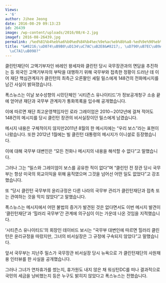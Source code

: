 ```yaml
---
Views:
- '6'
author: Jihee Jeong
date: 2016-08-29 09:13:23
id: 26439
image: /wp-content/uploads/2016/08/4-2.jpg
imagef: 2016-08-26439.jpg
permalink: /%ed%81%b4%eb%a6%b0%ed%84%b4%ec%9e%ac%eb%8b%a8-%ed%9e%90%eb%9f%ac%eb%a6%ac-%eb%b0%9c%eb%aa%a9%ec%9e%a1%eb%82%98/
title: "&#8216;\uD074\uB9B0\uD134\uC7AC\uB2E8&#8217;, \uD790\uB7EC\uB9AC \uBC1C\uBAA9\
  \uC7A1\uB098?"
---
```


클린턴재단이 고액기부자인 바레인 왕세자와 클린턴 당시 국무장관과의 면담을 추진하는 등 외국인 고액기부자의 부탁을 대행하기 위해 국무부와 접촉한 정황이 드러난 데 이어 재단 핵심관계자가 클린턴의 최측근 오른팔인 셰릴 밀스에게 148건의 전화메시지를 남긴 사실이 밝혀졌습니다.

폭스뉴스는 이날 보수성향의 시민단체인 &#8216;시티즌스 유나이티드&#8217;가 정보공개청구 소송 끝에 얻어낸 재단과 국무부 관계자가 통화목록을 입수해 공개했습니다.

이에 따르면 재단 최고운영책임자인 로라 그레이엄은 2010∼2012년에 걸쳐 적어도 148건의 메시지를 당시 클린턴 장관의 비서실장이던 밀스에게 남겼습니다.

메시지 내용은 구체적이지 않지만2011년 8월의 한 메시지에는 &#8220;우리 보스&#8221;라는 표현이 나왔습니다. 또한 2012년 1월에는 빌 클린턴 대통령의 메시지가 이니셜로 등장했습니다.

이에 대해 국무부 대변인은 &#8220;모든 전화나 메시지의 내용을 해석할 수 없다&#8221;고 말했습니다.

그러나 그는 &#8220;밀스와 그레이엄이 보스를 공유한 적이 없다&#8221;며 &#8220;클린턴 전 장관 당시 국무부는 항상 미국의 외교이익을 위해 움직였으며 그것을 넘어선 어떤 일도 없었다&#8221;고 강조했습니다.

또 &#8220;당시 클린턴 국무부의 윤리규정은 다른 나라의 국무부 관리가 클린턴재단과 접촉 또는 관여하는 것을 막지 않았다&#8221;고 말했습니다.

폭스뉴스는 메시지에서 어떤 불법의 증거가 발견된 것은 없다면서도 이번 메시지 발견이 &#8216;클린턴재단&#8217;과 &#8216;힐러리 국무부&#8217;간 관계에 의구심이 이는 가운데 나온 것임을 지적했습니다.

&#8216;시티즌스 유나이티드&#8217;의 회장인 데이비드 보시는 &#8220;국무부 대변인에 따르면 힐러리 클린턴은 윤리규정을 따랐지만, 그녀의 비서실장은 그 규정에 구속되지 않았다&#8221;고 말했습니다.

앞서 국무부는 지난주 밀스가 국무장관 비서실장 당시 뉴욕으로 가 클린턴재단의 사원채용 인터뷰를 한 사실을 공개했습니다.

그러나 그녀가 연차휴가를 썼는지, 휴가원도 내지 않은 채 워싱턴DC를 떠나 결과적으로 국민의 세금을 낭비했는지 등은 누구도 밝히지 않았다고 폭스뉴스는 전했습니다.
